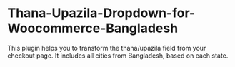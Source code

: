 # Thana-Upazila-Dropdown-for-Woocommerce-Bangladesh
This plugin helps you to transform the thana/upazila field from your checkout page. It includes all cities from Bangladesh, based on each state.
